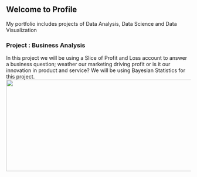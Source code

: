 ## Welcome to Profile
My portfolio includes projects of Data Analysis, Data Science and Data Visualization

### Project : Business Analysis
In this project we will be using a Slice of Profit and Loss account to answer a business question; weather our marketing driving profit or is it our innovation in product and service? We will be using Bayesian Statistics for this project.
<img src="phttps://github.com/roesta07/my-Portfolio/blob/main/src/img/business_analysis.jpg?raw=true" width="750" height="250"> 

